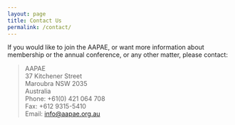 ```yaml
---
layout: page
title: Contact Us
permalink: /contact/
---
```


If you would like to join the AAPAE, or want more information about membership or the annual conference, or any other matter, please contact:

> AAPAE  
> 37 Kitchener Street    
> Maroubra NSW  2035    
> Australia  
> Phone: +61(0) 421 064 708  
> Fax: +612 9315-5410  
> Email: <a href="mailto:info@aapae.org.au?subject=Enquiry">info@aapae.org.au</a>

